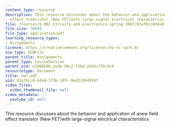 ```yaml
---
content_type: resource
description: This resource discusses about the behavior and application of anew field
  effect transistor (New FET)with large-signal electrical characteristics
file: /courses/6-002-circuits-and-electronics-spring-2007/83a70cc0d4a8f73b2dfc8ed329949367_hw7.pdf
file_size: 76845
file_type: application/pdf
learning_resource_types:
- Assignments
license: https://creativecommons.org/licenses/by-nc-sa/4.0/
ocw_type: OCWFile
parent_title: Assignments
parent_type: CourseSection
parent_uid: e106059b-2e3b-50c2-726d-a543c775c9c6
resourcetype: Document
title: hw7.pdf
uid: 83a70cc0-d4a8-f73b-2dfc-8ed329949367
video_files:
  video_thumbnail_file: null
video_metadata:
  youtube_id: null
---
```

This resource discusses about the behavior and application of anew field effect transistor (New FET)with large-signal electrical characteristics